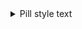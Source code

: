 <details>
<summary>Pill style text</summary>
  
```ruby
var html = '<div style="background-color: #6fb39e; border: 2px solid #ffffff; border-radius: 25px; padding: 4px;"><p>' + 'TEXT HERE' + '</p></div>'
```

</details>
